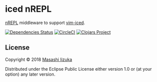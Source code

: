 # iced nREPL

[nREPL](https://github.com/nrepl/nREPL) middleware to support [vim-iced](https://github.com/liquidz/vim-iced).

[![Dependencies Status](https://versions.deps.co/liquidz/iced-nrepl/status.svg)](https://versions.deps.co/liquidz/iced-nrepl)
[![CircleCI](https://circleci.com/gh/liquidz/iced-nrepl.svg?style=svg)](https://circleci.com/gh/liquidz/iced-nrepl)
[![Clojars Project](https://img.shields.io/clojars/v/iced-nrepl.svg)](https://clojars.org/iced-nrepl)

## License

Copyright © 2018 [Masashi Iizuka](https://twitter.com/uochan)

Distributed under the Eclipse Public License either version 1.0 or (at
your option) any later version.
